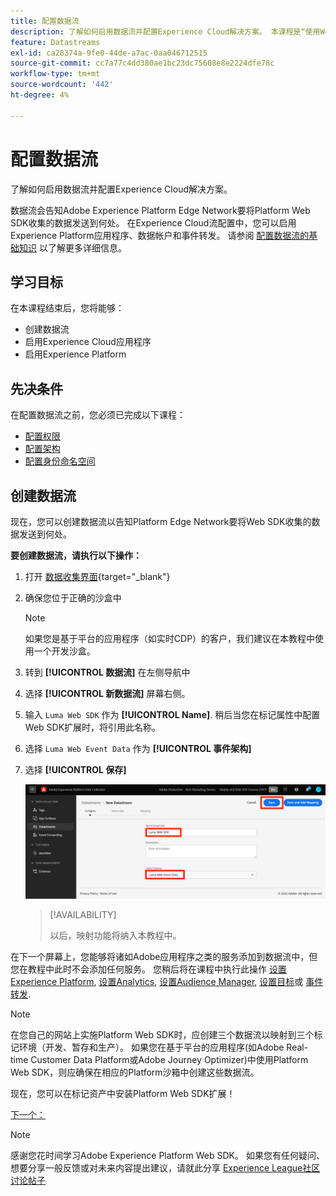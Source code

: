 ```yaml
---
title: 配置数据流
description: 了解如何启用数据流并配置Experience Cloud解决方案。 本课程是“使用Web SDK实施Adobe Experience Cloud”教程的一部分。
feature: Datastreams
exl-id: ca28374a-9fe0-44de-a7ac-0aa046712515
source-git-commit: cc7a77c4dd380ae1bc23dc75608e8e2224dfe78c
workflow-type: tm+mt
source-wordcount: '442'
ht-degree: 4%

---
```


# 配置数据流

了解如何启用数据流并配置Experience Cloud解决方案。

数据流会告知Adobe Experience Platform Edge Network要将Platform Web SDK收集的数据发送到何处。 在Experience Cloud流配置中，您可以启用Experience Platform应用程序、数据帐户和事件转发。 请参阅 [配置数据流的基础知识](https://experienceleague.adobe.com/docs/experience-platform/edge/fundamentals/datastreams.html?lang=en) 以了解更多详细信息。

## 学习目标

在本课程结束后，您将能够：

* 创建数据流
* 启用Experience Cloud应用程序
* 启用Experience Platform

## 先决条件

在配置数据流之前，您必须已完成以下课程：

* [配置权限](configure-permissions.md)
* [配置架构](configure-schemas.md)
* [配置身份命名空间](configure-identities.md)

## 创建数据流

现在，您可以创建数据流以告知Platform Edge Network要将Web SDK收集的数据发送到何处。

**要创建数据流，请执行以下操作：**

1. 打开 [数据收集界面](https://launch.adobe.com/){target=&quot;_blank&quot;}
1. 确保您位于正确的沙盒中

   >[!NOTE]
   >
   >如果您是基于平台的应用程序（如实时CDP）的客户，我们建议在本教程中使用一个开发沙盒。

1. 转到 **[!UICONTROL 数据流]** 在左侧导航中
1. 选择 **[!UICONTROL 新数据流]** 屏幕右侧。
1. 输入 `Luma Web SDK` 作为 **[!UICONTROL Name]**. 稍后当您在标记属性中配置Web SDK扩展时，将引用此名称。
1. 选择 `Luma Web Event Data` 作为 **[!UICONTROL 事件架构]**
1. 选择 **[!UICONTROL 保存]**

   ![创建数据流](assets/datastream-create-datastream.png)

   >[!AVAILABILITY]
   >
   >以后，映射功能将纳入本教程中。




在下一个屏幕上，您能够将诸如Adobe应用程序之类的服务添加到数据流中，但您在教程中此时不会添加任何服务。 您稍后将在课程中执行此操作 [设置Experience Platform](setup-experience-platform.md), [设置Analytics](setup-analytics.md), [设置Audience Manager](setup-audience-manager.md), [设置目标](setup-target.md)或 [事件转发](setup-event-forwarding.md).

>[!NOTE]
>
>在您自己的网站上实施Platform Web SDK时，应创建三个数据流以映射到三个标记环境（开发、暂存和生产）。 如果您在基于平台的应用程序(如Adobe Real-time Customer Data Platform或Adobe Journey Optimizer)中使用Platform Web SDK，则应确保在相应的Platform沙箱中创建这些数据流。

现在，您可以在标记资产中安装Platform Web SDK扩展！

[下一个： ](install-web-sdk.md)

>[!NOTE]
>
>感谢您花时间学习Adobe Experience Platform Web SDK。 如果您有任何疑问、想要分享一般反馈或对未来内容提出建议，请就此分享 [Experience League社区讨论帖子](https://experienceleaguecommunities.adobe.com/t5/adobe-experience-platform-launch/tutorial-discussion-implement-adobe-experience-cloud-with-web/td-p/444996)